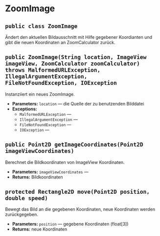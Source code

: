 # ZoomImage


## `public class ZoomImage`

Ändert den aktuellen Bildausschnitt mit Hilfe gegebener Koordianten und gibt die neuen Koordinaten an ZoomCalculator zurück.

## `public ZoomImage(String location, ImageView imageView, ZoomCalculator zoomCalculator) throws MalformedURLException, IllegalArgumentException, FileNotFoundException, IOException`

Instanziiert ein neues ZoomImage.

 * **Parameters:** `location` — die Quelle der zu benutzenden Bilddatei
 * **Exceptions:**
   * `MalformedURLException` — 
   * `IllegalArgumentException` — 
   * `FileNotFoundException` — 
   * `IOException` — 

## `public Point2D getImageCoordinates(Point2D imageViewCoordinates)`

Berechnet die Bildkoordinaten von ImageView Koordinaten.

 * **Parameters:** `imageViewCoordinates` —
 * **Returns:** Bildkoordinaten

## `protected Rectangle2D move(Point2D position, double speed)`

Bewegt das Bild an die gegebenen Koordinaten, neue Koordinaten werden zurückgegeben.

 * **Parameters:** `position` — gegebene Koordinaten (float[3])
 * **Returns:** neue Koordinaten
